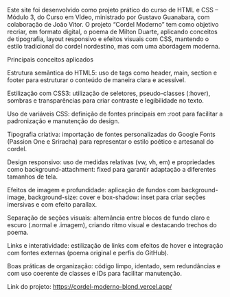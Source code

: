 Este site foi desenvolvido como projeto prático do curso de HTML e CSS – Módulo 3, do Curso em Vídeo, ministrado por Gustavo Guanabara, com colaboração de João Vitor.
O projeto “Cordel Moderno” tem como objetivo recriar, em formato digital, o poema de Milton Duarte, aplicando conceitos de tipografia, layout responsivo e efeitos visuais com CSS, mantendo o estilo tradicional do cordel nordestino, mas com uma abordagem moderna.

Principais conceitos aplicados

Estrutura semântica do HTML5: uso de tags como header, main, section e footer para estruturar o conteúdo de maneira clara e acessível.

Estilização com CSS3: utilização de seletores, pseudo-classes (:hover), sombras e transparências para criar contraste e legibilidade no texto.

Uso de variáveis CSS: definição de fontes principais em :root para facilitar a padronização e manutenção do design.

Tipografia criativa: importação de fontes personalizadas do Google Fonts (Passion One e Sriracha) para representar o estilo poético e artesanal do cordel.

Design responsivo: uso de medidas relativas (vw, vh, em) e propriedades como background-attachment: fixed para garantir adaptação a diferentes tamanhos de tela.

Efeitos de imagem e profundidade: aplicação de fundos com background-image, background-size: cover e box-shadow: inset para criar seções imersivas e com efeito parallax.

Separação de seções visuais: alternância entre blocos de fundo claro e escuro (.normal e .imagem), criando ritmo visual e destacando trechos do poema.

Links e interatividade: estilização de links com efeitos de hover e integração com fontes externas (poema original e perfis do GitHub).

Boas práticas de organização: código limpo, identado, sem redundâncias e com uso coerente de classes e IDs para facilitar manutenção.

Link do projeto: https://cordel-moderno-blond.vercel.app/
